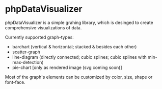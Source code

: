 # phpDataVisualizer
phpDataVisualizer is a simple grahing library, which is desinged to create comprehensive visualizations of data.

Currently supported graph-types:
* barchart (vertical & horizontal; stacked & besides each other)
* scatter-graph
* line-diagram (directly connected; cubic splines; cubic splines with min-max-detection)
* pie-chart [only as rendered image (svg coming soon)]

Most of the graph's elements can be customized by color, size, shape or font-face.
